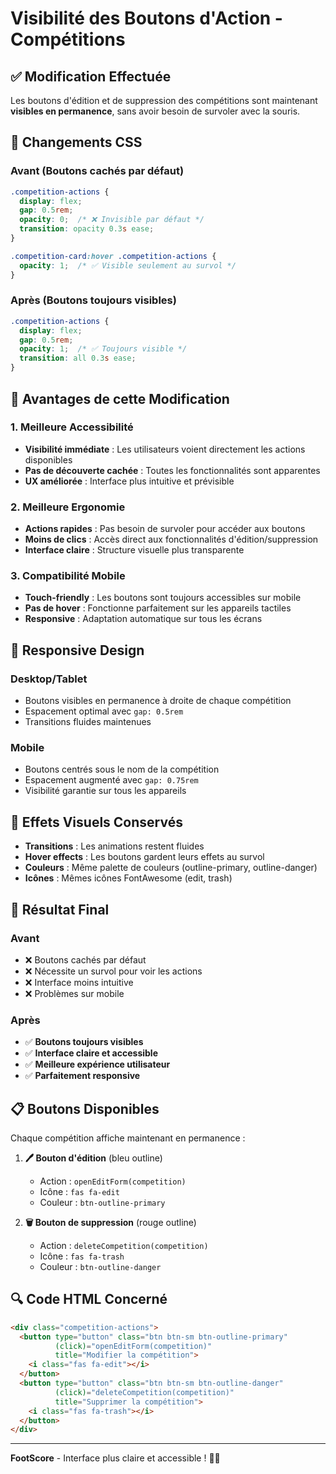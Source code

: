 # Visibilité des Boutons d'Action - Compétitions

## ✅ **Modification Effectuée**

Les boutons d'édition et de suppression des compétitions sont maintenant **visibles en permanence**, sans avoir besoin de survoler avec la souris.

## 🔧 **Changements CSS**

### **Avant (Boutons cachés par défaut)**
```css
.competition-actions {
  display: flex;
  gap: 0.5rem;
  opacity: 0;  /* ❌ Invisible par défaut */
  transition: opacity 0.3s ease;
}

.competition-card:hover .competition-actions {
  opacity: 1;  /* ✅ Visible seulement au survol */
}
```

### **Après (Boutons toujours visibles)**
```css
.competition-actions {
  display: flex;
  gap: 0.5rem;
  opacity: 1;  /* ✅ Toujours visible */
  transition: all 0.3s ease;
}
```

## 🎯 **Avantages de cette Modification**

### **1. Meilleure Accessibilité**
- **Visibilité immédiate** : Les utilisateurs voient directement les actions disponibles
- **Pas de découverte cachée** : Toutes les fonctionnalités sont apparentes
- **UX améliorée** : Interface plus intuitive et prévisible

### **2. Meilleure Ergonomie**
- **Actions rapides** : Pas besoin de survoler pour accéder aux boutons
- **Moins de clics** : Accès direct aux fonctionnalités d'édition/suppression
- **Interface claire** : Structure visuelle plus transparente

### **3. Compatibilité Mobile**
- **Touch-friendly** : Les boutons sont toujours accessibles sur mobile
- **Pas de hover** : Fonctionne parfaitement sur les appareils tactiles
- **Responsive** : Adaptation automatique sur tous les écrans

## 📱 **Responsive Design**

### **Desktop/Tablet**
- Boutons visibles en permanence à droite de chaque compétition
- Espacement optimal avec `gap: 0.5rem`
- Transitions fluides maintenues

### **Mobile**
- Boutons centrés sous le nom de la compétition
- Espacement augmenté avec `gap: 0.75rem`
- Visibilité garantie sur tous les appareils

## 🎨 **Effets Visuels Conservés**

- **Transitions** : Les animations restent fluides
- **Hover effects** : Les boutons gardent leurs effets au survol
- **Couleurs** : Même palette de couleurs (outline-primary, outline-danger)
- **Icônes** : Mêmes icônes FontAwesome (edit, trash)

## 🚀 **Résultat Final**

### **Avant**
- ❌ Boutons cachés par défaut
- ❌ Nécessite un survol pour voir les actions
- ❌ Interface moins intuitive
- ❌ Problèmes sur mobile

### **Après**
- ✅ **Boutons toujours visibles**
- ✅ **Interface claire et accessible**
- ✅ **Meilleure expérience utilisateur**
- ✅ **Parfaitement responsive**

## 📋 **Boutons Disponibles**

Chaque compétition affiche maintenant en permanence :

1. **🖊️ Bouton d'édition** (bleu outline)
   - Action : `openEditForm(competition)`
   - Icône : `fas fa-edit`
   - Couleur : `btn-outline-primary`

2. **🗑️ Bouton de suppression** (rouge outline)
   - Action : `deleteCompetition(competition)`
   - Icône : `fas fa-trash`
   - Couleur : `btn-outline-danger`

## 🔍 **Code HTML Concerné**

```html
<div class="competition-actions">
  <button type="button" class="btn btn-sm btn-outline-primary" 
          (click)="openEditForm(competition)" 
          title="Modifier la compétition">
    <i class="fas fa-edit"></i>
  </button>
  <button type="button" class="btn btn-sm btn-outline-danger" 
          (click)="deleteCompetition(competition)"
          title="Supprimer la compétition">
    <i class="fas fa-trash"></i>
  </button>
</div>
```

---

**FootScore** - Interface plus claire et accessible ! 🎯✨

